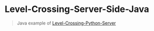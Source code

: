 
# Level-Crossing-Server-Side-Java
> Java example of [Level-Crossing-Python-Server](https://github.com/ZMizgalski/Level-Crossing-Python-Server)
